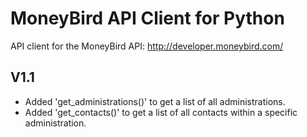 MoneyBird API Client for Python
===============================

API client for the MoneyBird API: http://developer.moneybird.com/

V1.1
-------------------------------
- Added 'get_administrations()' to get a list of all administrations.
- Added 'get_contacts()' to get a list of all contacts within a specific administration.
